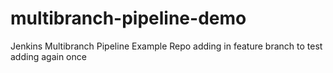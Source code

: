 # multibranch-pipeline-demo
Jenkins Multibranch Pipeline Example Repo
adding in feature branch to test
adding again once
